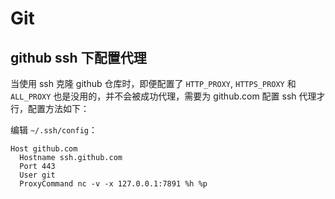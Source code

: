 # Git

## github ssh 下配置代理

当使用 ssh 克隆 github 仓库时，即便配置了 `HTTP_PROXY`, `HTTPS_PROXY` 和 `ALL_PROXY` 也是没用的，并不会被成功代理，需要为 github.com 配置 ssh 代理才行，配置方法如下：

编辑 `~/.ssh/config`：

```text title="~/.ssh/config"
Host github.com
  Hostname ssh.github.com
  Port 443
  User git
  ProxyCommand nc -v -x 127.0.0.1:7891 %h %p
```
